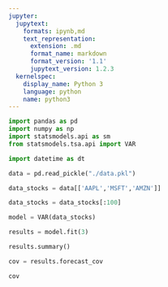 ```yaml
---
jupyter:
  jupytext:
    formats: ipynb,md
    text_representation:
      extension: .md
      format_name: markdown
      format_version: '1.1'
      jupytext_version: 1.2.3
  kernelspec:
    display_name: Python 3
    language: python
    name: python3
---
```


```python
import pandas as pd
import numpy as np
import statsmodels.api as sm
from statsmodels.tsa.api import VAR
```

```python
import datetime as dt
```

```python
data = pd.read_pickle("./data.pkl")
```

```python
data_stocks = data[['AAPL','MSFT','AMZN']]
```

```python
data_stocks = data_stocks[:100]
```

```python
model = VAR(data_stocks)
```

```python
results = model.fit(3)
```

```python
results.summary()
```

```python
cov = results.forecast_cov
```

```python
cov
```

```python

```
